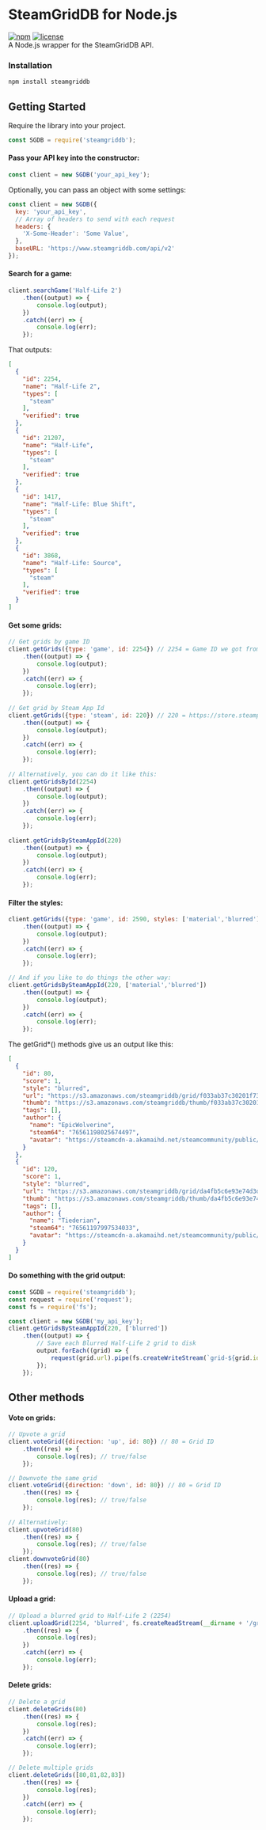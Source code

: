 # SteamGridDB for Node.js
[![npm](https://img.shields.io/npm/v/steamgriddb.svg?style=for-the-badge)](https://www.npmjs.com/package/steamgriddb)
[![license](https://img.shields.io/npm/l/steamgriddb.svg?style=for-the-badge)](/blob/master/LICENSE.md)  
A Node.js wrapper for the SteamGridDB API.

### Installation

```bash
npm install steamgriddb
```

## Getting Started
Require the library into your project.
```js
const SGDB = require('steamgriddb');
```

#### Pass your API key into the constructor:
```js
const client = new SGDB('your_api_key');
```

Optionally, you can pass an object with some settings:
```js
const client = new SGDB({
  key: 'your_api_key',
  // Array of headers to send with each request
  headers: {
    'X-Some-Header': 'Some Value',
  },
  baseURL: 'https://www.steamgriddb.com/api/v2'
});
```

#### Search for a game:
```js
client.searchGame('Half-Life 2')
    .then((output) => {
        console.log(output);
    })
    .catch((err) => {
        console.log(err);
    });
```

That outputs:
```json
[
  {
    "id": 2254,
    "name": "Half-Life 2",
    "types": [
      "steam"
    ],
    "verified": true
  },
  {
    "id": 21207,
    "name": "Half-Life",
    "types": [
      "steam"
    ],
    "verified": true
  },
  {
    "id": 1417,
    "name": "Half-Life: Blue Shift",
    "types": [
      "steam"
    ],
    "verified": true
  },
  {
    "id": 3868,
    "name": "Half-Life: Source",
    "types": [
      "steam"
    ],
    "verified": true
  }
]
```

#### Get some grids:
```js
// Get grids by game ID
client.getGrids({type: 'game', id: 2254}) // 2254 = Game ID we got from searchGame()
    .then((output) => {
        console.log(output);
    })
    .catch((err) => {
        console.log(err);
    });
    
// Get grid by Steam App Id
client.getGrids({type: 'steam', id: 220}) // 220 = https://store.steampowered.com/app/220/HalfLife_2/
    .then((output) => {
        console.log(output);
    })
    .catch((err) => {
        console.log(err);
    });
    
// Alternatively, you can do it like this:
client.getGridsById(2254)
    .then((output) => {
        console.log(output);
    })
    .catch((err) => {
        console.log(err);
    });
    
client.getGridsBySteamAppId(220)
    .then((output) => {
        console.log(output);
    })
    .catch((err) => {
        console.log(err);
    });
```

#### Filter the styles:
```js
client.getGrids({type: 'game', id: 2590, styles: ['material','blurred']})
    .then((output) => {
        console.log(output);
    })
    .catch((err) => {
        console.log(err);
    });

// And if you like to do things the other way:
client.getGridsBySteamAppId(220, ['material','blurred'])
    .then((output) => {
        console.log(output);
    })
    .catch((err) => {
        console.log(err);
    });
```

The getGrid*() methods give us an output like this:
```json
[
  {
    "id": 80,
    "score": 1,
    "style": "blurred",
    "url": "https://s3.amazonaws.com/steamgriddb/grid/f033ab37c30201f73f142449d037028d.png",
    "thumb": "https://s3.amazonaws.com/steamgriddb/thumb/f033ab37c30201f73f142449d037028d.png",
    "tags": [],
    "author": {
      "name": "EpicWolverine",
      "steam64": "76561198025674497",
      "avatar": "https://steamcdn-a.akamaihd.net/steamcommunity/public/images/avatars/76/764911aeb96ae312c2819780f4107396d3b5ac38.jpg"
    }
  },
  {
    "id": 120,
    "score": 1,
    "style": "blurred",
    "url": "https://s3.amazonaws.com/steamgriddb/grid/da4fb5c6e93e74d3df8527599fa62642.png",
    "thumb": "https://s3.amazonaws.com/steamgriddb/thumb/da4fb5c6e93e74d3df8527599fa62642.png",
    "tags": [],
    "author": {
      "name": "Tiederian",
      "steam64": "76561197997534033",
      "avatar": "https://steamcdn-a.akamaihd.net/steamcommunity/public/images/avatars/bc/bc893073b7e2e60ad412c6fd2af39d3204a5f26a.jpg"
    }
  }
]
```
#### Do something with the grid output:
```js
const SGDB = require('steamgriddb');
const request = require('request');
const fs = require('fs');

const client = new SGDB('my_api_key');
client.getGridsBySteamAppId(220, ['blurred'])
    .then((output) => {
        // Save each Blurred Half-Life 2 grid to disk
        output.forEach((grid) => {
            request(grid.url).pipe(fs.createWriteStream(`grid-${grid.id}.png`));
        });
    });
```

## Other methods
#### Vote on grids:
```js
// Upvote a grid
client.voteGrid({direction: 'up', id: 80}) // 80 = Grid ID
    .then((res) => {
        console.log(res); // true/false
    });

// Downvote the same grid
client.voteGrid({direction: 'down', id: 80}) // 80 = Grid ID
    .then((res) => {
        console.log(res); // true/false
    });
    
// Alternatively:
client.upvoteGrid(80)
    .then((res) => {
        console.log(res); // true/false
    });
client.downvoteGrid(80)
    .then((res) => {
        console.log(res); // true/false
    });
```

#### Upload a grid:
```js
// Upload a blurred grid to Half-Life 2 (2254)
client.uploadGrid(2254, 'blurred', fs.createReadStream(__dirname + '/grid.png'))
    .then((res) => {
        console.log(res);
    })
    .catch((err) => {
        console.log(err);
    });
```

#### Delete grids:
```js
// Delete a grid
client.deleteGrids(80)
    .then((res) => {
        console.log(res);
    })
    .catch((err) => {
        console.log(err);
    });

// Delete multiple grids
client.deleteGrids([80,81,82,83])
    .then((res) => {
        console.log(res);
    })
    .catch((err) => {
        console.log(err);
    });
```
